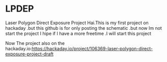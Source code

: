 # LPDEP
Laser Polygon Direct Exposure Project 
Hai.This is my first project on hackaday .but this github is for only posting the schematic .but now Im not start the project 
I hipe if I have a more freetime .I will start this project 

Now The project also on the hackaday.io:https://hackaday.io/project/106369-laser-polygon-direct-exposure-project-draft
